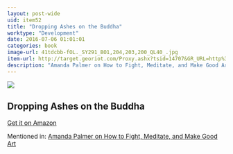 ```yaml
---
layout: post-wide
uid: item52
title: "Dropping Ashes on the Buddha"
worktype: "Development"
date: 2016-07-06 01:01:01
categories: book
image-url: 41tdcbb-fOL._SY291_BO1,204,203,200_QL40_.jpg
item-url: http://target.georiot.com/Proxy.ashx?tsid=14707&GR_URL=http%3A%2F%2Fwww.amazon.com%2FDropping-Ashes-Buddha-Teachings-Master%2Fdp%2F0802130526%2F
description: "Amanda Palmer on How to Fight, Meditate, and Make Good Art"
---
```

<a href="http://target.georiot.com/Proxy.ashx?tsid=14707&GR_URL=http%3A%2F%2Fwww.amazon.com%2FDropping-Ashes-Buddha-Teachings-Master%2Fdp%2F0802130526%2F" target="blank"><img src="../../../../img/thumbs/41tdcbb-fOL._SY291_BO1,204,203,200_QL40_.jpg" class="prod-img"></a>
<h2>Dropping Ashes on the Buddha</h2>
<p><a href="http://target.georiot.com/Proxy.ashx?tsid=14707&GR_URL=http%3A%2F%2Fwww.amazon.com%2FDropping-Ashes-Buddha-Teachings-Master%2Fdp%2F0802130526%2F" target="blank">Get it on Amazon</a><p>
<p>Mentioned in: <a href="http://fourhourworkweek.com/2015/03/30/amanda-palmer/" target="blank">Amanda Palmer on How to Fight, Meditate, and Make Good Art</a></p>
